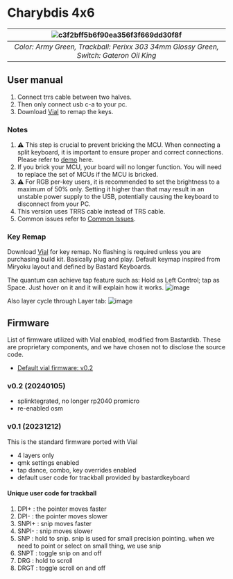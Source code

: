 # Charybdis 4x6

| ![c3f2bff5b6f90ea356f3f669dd30f8f](https://github.com/superxc3/xcmkb/assets/79617315/09a8ae69-adf8-49d5-a759-d1ff4b23efe9) |
|:--:|
| *Color: Army Green, Trackball: Perixx 303 34mm Glossy Green, Switch: Gateron Oil King* |

## User manual 
1. Connect trrs cable between two halves.
2. Then only connect usb c-a to your pc. 
3. Download [Vial](https://get.vial.today/download/) to remap the keys. 

### Notes
1. :warning: This step is crucial to prevent bricking the MCU. When connecting a split keyboard, it is important to ensure proper and correct connections. Please refer to [demo](https://www.instagram.com/tv/CdpYrWBJuD9/?igshid=YmMyMTA2M2Y=) here.
2. If you brick your MCU, your board will no longer function. You will need to replace the set of MCUs if the MCU is bricked.
3. :warning: For RGB per-key users, it is recommended to set the brightness to a maximum of 50% only. Setting it higher than that may result in an unstable power supply to the USB, potentially causing the keyboard to disconnect from your PC.
4. This version uses TRRS cable instead of TRS cable. 
5. Common issues refer to [Common Issues](https://github.com/superxc3/xcmkb/blob/main/list%20of%20guide/common%20issues.md).


### Key Remap
Download [Vial](https://get.vial.today/download/) for key remap. No flashing is required unless you are purchasing build kit. Basically plug and play. Default keymap inspired from Miryoku layout and defined by Bastard Keyboards. 


The quantum can achieve tap feature such as: Hold as Left Control; tap as Space. Just hover on it and it will explain how it works.
![image](https://user-images.githubusercontent.com/79617315/208881636-7c6481e0-e320-4ad1-b727-bb4b7e0616f4.png)

Also layer cycle through Layer tab:
![image](https://user-images.githubusercontent.com/79617315/208881348-fc678b95-c729-4dff-94a2-946d5032845c.png)




## Firmware

List of firmware utilized with Vial enabled, modified from Bastardkb. These are proprietary components, and we have chosen not to disclose the source code.
  - [Default vial firmware: v0.2](#v0.2-20240105)


### v0.2 (20240105)
- splinktegrated, no longer rp2040 promicro
- re-enabled osm

### v0.1 (20231212)
This is the standard firmware ported with Vial
- 4 layers only
- qmk settings enabled
- tap dance, combo, key overrides enabled
- default user code for trackball provided by bastardkeyboard


#### Unique user code for trackball
1. DPI+ : the pointer moves faster
2. DPI- : the pointer moves slower
3. SNPI+ : snip moves faster
4. SNPI- : snip moves slower
5. SNP : hold to snip. snip is used for small precision pointing. when we need to point or select on small thing, we use snip
6. SNPT : toggle snip on and off
7. DRG : hold to scroll
8. DRGT : toggle scroll on and off

